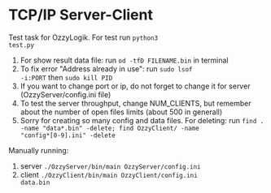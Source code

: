 # TCP/IP Server-Client

Test task for OzzyLogik. For test run <code>python3 test.py</code>

1. For show result data file:
    run <code>od -tfD FILENAME.bin</code> in terminal
2. To fix error "Address already in use":
    run <code>sudo lsof -i:PORT</code>
    then <code>sudo kill PID</code>
3. If you want to change port or ip, do not forget to change it for server (OzzyServer/config.ini file)
4. To test the server throughput, change NUM_CLIENTS, but remember about the number of open files limits (about 500 in generall)
5. Sorry for creating so many config and data files. For deleting: run <code>find . -name "data*.bin" -delete; find OzzyClient/ -name "config*[0-9].ini" -delete</code>

Manually running:

1. server <code>./OzzyServer/bin/main OzzyServer/config.ini</code>
2. client <code>./OzzyClient/bin/main OzzyClient/config.ini data.bin</code>
